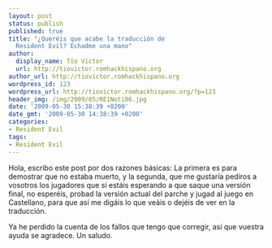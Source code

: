 ```yaml
---
layout: post
status: publish
published: true
title: "¿Queréis que acabe la traducción de
  Resident Evil? Echadme una mano"
author:
  display_name: Tío Víctor
  url: http://tiovictor.romhackhispano.org
author_url: http://tiovictor.romhackhispano.org
wordpress_id: 123
wordpress_url: http://tiovictor.romhackhispano.org/?p=123
header_img: /img/2009/05/RE1Noti06.jpg
date: '2009-05-30 15:38:39 +0200'
date_gmt: '2009-05-30 14:38:39 +0200'
categories:
- Resident Evil
tags:
- Resident Evil
---
```

Hola, escribo este post por dos razones básicas: La primera es para demostrar 
que no estaba muerto, y la segunda, que me gustaría pediros a vosotros los 
jugadores que si estáis esperando a que saque una versión final, no esperéis, 
probad la versión actual del parche y jugad al juego en Castellano, para que 
así me digáis lo que veáis o dejéis de ver en la traducción.

Ya he perdido la cuenta de los fallos que tengo que corregir, así que vuestra 
ayuda se agradece. Un saludo.
